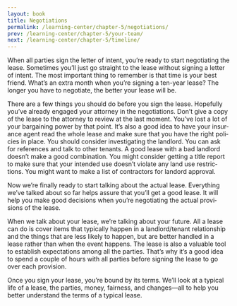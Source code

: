 ```yaml
---
layout: book
title: Negotiations
permalink: /learning-center/chapter-5/negotiations/
prev: /learning-center/chapter-5/your-team/
next: /learning-center/chapter-5/timeline/
---
```


When all par­ties sign the let­ter of intent, you’re ready to start nego­ti­at­ing the lease. Some­times you’ll just go straight to the lease with­out sign­ing a let­ter of intent. The most impor­tant thing to remem­ber is that time is your best friend. What’s an extra month when you’re sign­ing a ten-year lease? The longer you have to nego­ti­ate, the bet­ter your lease will be.

There are a few things you should do before you sign the lease. Hope­fully you’ve already engaged your attor­ney in the nego­ti­a­tions. Don’t give a copy of the lease to the attor­ney to review at the last moment. You’ve lost a lot of your bar­gain­ing power by that point. It’s also a good idea to have your insur­ance agent read the whole lease and make sure that you have the right poli­cies in place. You should con­sider inves­ti­gat­ing the land­lord. You can ask for ref­er­ences and talk to other ten­ants. A good lease with a bad land­lord doesn’t make a good com­bi­na­tion. You might con­sider get­ting a title report to make sure that your intended use doesn’t vio­late any land use restric­tions. You might want to make a list of con­trac­tors for lan­dord approval.

Now we’re finally ready to start talk­ing about the actual lease. Every­thing we’ve talked about so far helps assure that you’ll get a good lease. It will help you make good deci­sions when you’re nego­ti­at­ing the actual pro­vi­sions of the lease.

When we talk about your lease, we’re talk­ing about your future. All a lease can do is cover items that typ­i­cally hap­pen in a landlord/tenant  relationship and the things that are less likely to hap­pen, but are bet­ter han­dled in a lease rather than when the event hap­pens. The lease is also a valu­able tool to estab­lish expec­ta­tions among all the par­ties. That’s why it’s a good idea to spend a cou­ple of hours with all par­ties before sign­ing the lease to go over each provision.

Once you sign your lease, you’re bound by its terms. We’ll look at a typ­i­cal life of a lease, the par­ties, money, fair­ness, and changes—all to help you bet­ter under­stand the terms of a typ­i­cal lease.